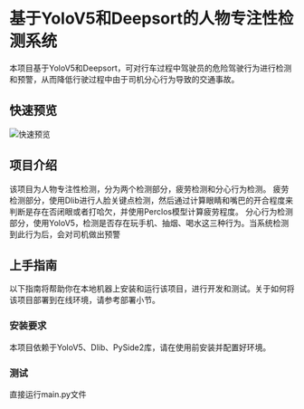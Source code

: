# 基于YoloV5和Deepsort的人物专注性检测系统
本项目基于YoloV5和Deepsort，可对行车过程中驾驶员的危险驾驶行为进行检测和预警，从而降低行驶过程中由于司机分心行为导致的交通事故。
## 快速预览
![快速预览](images/示例.gif?raw=true"快速预览")
## 项目介绍
该项目为人物专注性检测，分为两个检测部分，疲劳检测和分心行为检测。
疲劳检测部分，使用Dlib进行人脸关键点检测，然后通过计算眼睛和嘴巴的开合程度来判断是存在否闭眼或者打哈欠，并使用Perclos模型计算疲劳程度。
分心行为检测部分，使用YoloV5，检测是否存在玩手机、抽烟、喝水这三种行为。当系统检测到此行为后，会对司机做出预警

## 上手指南
以下指南将帮助你在本地机器上安装和运行该项目，进行开发和测试。关于如何将该项目部署到在线环境，请参考部署小节。

### 安装要求
本项目依赖于YoloV5、Dlib、PySide2库，请在使用前安装并配置好环境。

### 测试
直接运行main.py文件
